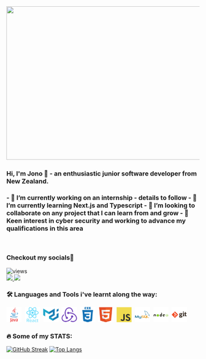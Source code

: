 <div id = "header" align = "left">
<img src ="https://gist.github.com/brettlangdon/85942af486eb79118467/raw/2a7409cd3c26a90b2e82bdc40dc7db18b92b3517/2cNB7Li.jpg" width = "700" height = "400"/>  
</div>

<div>
  <h3>Hi, I'm Jono 👋 - an enthusiastic junior software developer from New Zealand.<h3/>
  <p>
  - 🔭 I’m currently working on an internship - details to follow
  - 🌱 I’m currently learning Next.js and Typescript
  - 👯 I’m looking to collaborate on any project that I can learn from and grow
  - 🔏 Keen interest in cyber security and working to advance my qualifications in this area
  </p>
</div>
    <br/>

<h3>Checkout my socials👀</h3>
<img src="https://komarev.com/ghpvc/?username=JonoPadoa&style=flat-square&color=blue" alt="views"/>
<div id="badges">
<a href="https://www.linkedin.com/in/jonathan-padoa-5778a696/">  
<img src="https://img.shields.io/badge/LinkedIn-blue?logo=linkedin&logoColor=white&style=for-the-badge"/>
</a>
<a href="https://twitter.com/">  
<img src="https://img.shields.io/badge/Twitter-blue?style=for-the-badge&logo=twitter&logoColor=white"/>
  </a>
</div>

### :hammer_and_wrench: Languages and Tools i've learnt along the way:

<div>
  <img src="https://github.com/devicons/devicon/blob/master/icons/java/java-original-wordmark.svg" title="Java" alt="Java" width="40" height="40"/>&nbsp;
  <img src="https://github.com/devicons/devicon/blob/master/icons/react/react-original-wordmark.svg" title="React" alt="React" width="40" height="40"/>&nbsp;
  <img src="https://github.com/devicons/devicon/blob/master/icons/materialui/materialui-original.svg" title="Material UI" alt="Material UI" width="40" height="40"/>&nbsp;
  <img src="https://github.com/devicons/devicon/blob/master/icons/redux/redux-original.svg" title="Redux" alt="Redux " width="40" height="40"/>&nbsp;
  <img src="https://github.com/devicons/devicon/blob/master/icons/css3/css3-plain-wordmark.svg"  title="CSS3" alt="CSS" width="40" height="40"/>&nbsp;
  <img src="https://github.com/devicons/devicon/blob/master/icons/html5/html5-original.svg" title="HTML5" alt="HTML" width="40" height="40"/>&nbsp;
  <img src="https://github.com/devicons/devicon/blob/master/icons/javascript/javascript-original.svg" title="JavaScript" alt="JavaScript" width="40" height="40"/>&nbsp;
  <img src="https://github.com/devicons/devicon/blob/master/icons/mysql/mysql-original-wordmark.svg" title="MySQL"  alt="MySQL" width="40" height="40"/>&nbsp;
  <img src="https://github.com/devicons/devicon/blob/master/icons/nodejs/nodejs-original-wordmark.svg" title="NodeJS" alt="NodeJS" width="40" height="40"/>&nbsp;
  <img src="https://github.com/devicons/devicon/blob/master/icons/git/git-original-wordmark.svg" title="Git" **alt="Git" width="40" height="40"/>
</div>

### :fire: Some of my STATS:

[![GitHub Streak](http://github-readme-streak-stats.herokuapp.com?user=JonoPadoa&theme=rising-sun&date_format=j%20M%5B%20Y%5D&mode=weekly)](https://git.io/streak-stats)
[![Top Langs](https://github-readme-stats.vercel.app/api/top-langs/?username=JonoPadoa&layout=compact&theme=vision-friendly-dark)](https://github.com/anuraghazra/github-readme-stats)


<!--


